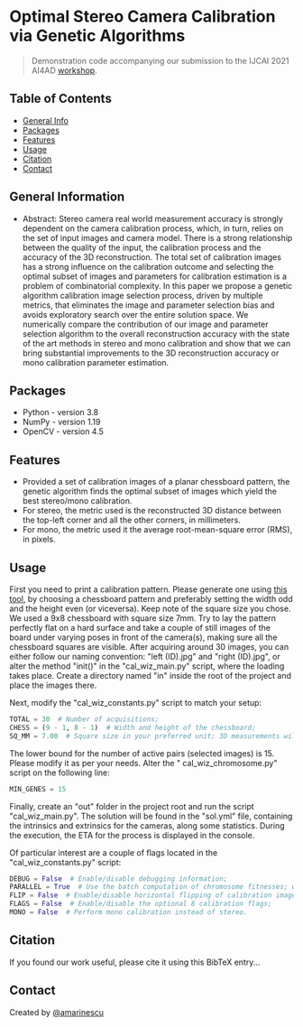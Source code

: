 # Optimal Stereo Camera Calibration via Genetic Algorithms

> Demonstration code accompanying our submission to the IJCAI 2021 AI4AD [workshop](https://www.ai4ad.net).

## Table of Contents

* [General Info](#general-information)
* [Packages](#packages)
* [Features](#features)
* [Usage](#usage)
* [Citation](#citation)
* [Contact](#contact)

## General Information

- Abstract: Stereo camera real world measurement accuracy is strongly dependent on the camera calibration process, which, in turn, relies on the set of input images and camera model. There is a strong relationship between the quality of the input,
  the calibration process and the accuracy of the 3D reconstruction. The total set of calibration images has a strong influence on the calibration outcome and selecting the optimal subset of images and parameters for calibration estimation is a
  problem of combinatorial complexity. In this paper we propose a genetic algorithm calibration image selection process, driven by multiple metrics, that eliminates the image and parameter selection bias and avoids exploratory search over the entire
  solution space. We numerically compare the contribution of our image and parameter selection algorithm to the overall reconstruction accuracy with the state of the art methods in stereo and mono calibration and show that we can bring substantial
  improvements to the 3D reconstruction accuracy or mono calibration parameter estimation.

## Packages

- Python - version 3.8
- NumPy - version 1.19
- OpenCV - version 4.5

## Features

- Provided a set of calibration images of a planar chessboard pattern, the genetic algorithm finds the optimal subset of images which yield the best stereo/mono calibration.
- For stereo, the metric used is the reconstructed 3D distance between the top-left corner and all the other corners, in millimeters.
- For mono, the metric used it the average root-mean-square error (RMS), in pixels.

## Usage

First you need to print a calibration pattern. Please generate one using [this tool](https://calib.io), by choosing a chessboard pattern and preferably setting the width odd and the height even (or viceversa). Keep note of the square size you chose.
We used a 9x8 chessboard with square size 7mm. Try to lay the pattern perfectly flat on a hard surface and take a couple of still images of the board under varying poses in front of the camera(s), making sure all the chessboard squares are visible.
After acquiring around 30 images, you can either follow our naming convention: "left (ID).jpg"
and "right (ID).jpg", or alter the method "init()" in the "cal_wiz_main.py" script, where the loading takes place. Create a directory named "in" inside the root of the project and place the images there.

Next, modify the "cal_wiz_constants.py" script to match your setup:

```python
TOTAL = 30  # Number of acquisitions;
CHESS = (9 - 1, 8 - 1)  # Width and height of the chessboard;
SQ_MM = 7.00  # Square size in your preferred unit; 3D measurements will be in the same unit.
```

The lower bound for the number of active pairs (selected images) is 15. Please modify it as per your needs. Alter the "
cal_wiz_chromosome.py" script on the following line:

```python
MIN_GENES = 15
```

Finally, create an "out" folder in the project root and run the script "cal_wiz_main.py". The solution will be found in the "sol.yml" file, containing the intrinsics and extrinsics for the cameras, along some statistics. During the execution, the ETA
for the process is displayed in the console.

Of particular interest are a couple of flags located in the "cal_wiz_constants.py" script:

```python
DEBUG = False  # Enable/disable debugging information;
PARALLEL = True  # Use the batch computation of chromosome fitnesses; will use all available CPU cores;
FLIP = False  # Enable/disable horizontal flipping of calibration images;
FLAGS = False  # Enable/disable the optional 8 calibration flags;
MONO = False  # Perform mono calibration instead of stereo.
```

## Citation

If you found our work useful, please cite it using this BibTeX entry...

## Contact

Created by [@amarinescu](https://amarinescu.ro)

